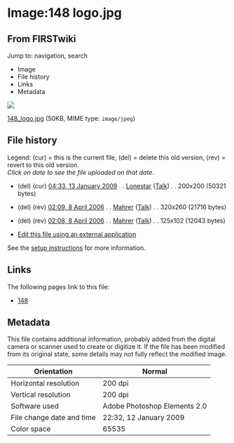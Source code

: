 # Image:148 logo.jpg

## From FIRSTwiki

Jump to: navigation, search

- Image
- File history
- Links
- Metadata

![](/media/2/2b/148_logo.jpg)

[148_logo.jpg](/media/2/2b/148_logo.jpg "148 logo.jpg") (50KB, MIME type: `image/jpeg`)

## File history

Legend: (cur) = this is the current file, (del) = delete this old version, (rev) = revert to this old version.<br>
_Click on date to see the file uploaded on that date_.

- (del) (cur) [04:33, 13 January 2009](/media/2/2b/148_logo.jpg "/media/2/2b/148 logo.jpg") . . [Lonestar](/index.php?title=User:Lonestar&action=edit "User:Lonestar") ([Talk](/index.php?title=User_talk:Lonestar&action=edit "User talk:Lonestar")) . . 200x200 (50321 bytes)
- (del) (rev) [02:09, 8 April 2006](/media/archive/2/2b/20090113043326%21148_logo.jpg "/media/archive/2/2b/20090113043326!148 logo.jpg") . . [Mahrer](/index.php?title=User:Mahrer&action=edit "User:Mahrer") ([Talk](/index.php?title=User_talk:Mahrer&action=edit "User talk:Mahrer")) . . 320x260 (21716 bytes)
- (del) (rev) [02:08, 8 April 2006](/media/archive/2/2b/20060408020939%21148_logo.jpg "/media/archive/2/2b/20060408020939!148 logo.jpg") . . [Mahrer](/index.php?title=User:Mahrer&action=edit "User:Mahrer") ([Talk](/index.php?title=User_talk:Mahrer&action=edit "User talk:Mahrer")) . . 125x102 (12043 bytes)

- [Edit this file using an external application](/index.php?title=Image:148_logo.jpg&action=edit&externaledit=true&mode=file "Image:148 logo.jpg")

See the [setup instructions](http://meta.wikimedia.org/wiki/Help:External_editors "http://meta.wikimedia.org/wiki/Help:External_editors") for more information.

## Links

The following pages link to this file:

- [148](148 "148")

## Metadata

This file contains additional information, probably added from the digital camera or scanner used to create or digitize it. If the file has been modified from its original state, some details may not fully reflect the modified image.

Orientation               | Normal
------------------------- | ----------------------------
Horizontal resolution     | 200 dpi
Vertical resolution       | 200 dpi
Software used             | Adobe Photoshop Elements 2.0
File change date and time | 22:32, 12 January 2009
Color space               | 65535
